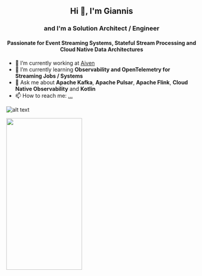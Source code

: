 ## <p align="center">Hi 👋, I'm Giannis</p>

### <p align="center">and I'm a Solution Architect / Engineer </p>
#### <p align="center">Passionate for Event Streaming Systems, Stateful Stream Processing and Cloud Native Data Architectures </p>


- 🔭 I’m currently working at [Aiven](https://aiven.io/)
- 🌱 I’m currently learning **Observability and OpenTelemetry for Streaming Jobs / Systems**
- 💬 Ask me about **Apache Kafka**, **Apache Pulsar**, **Apache Flink**, **Cloud Native Observability** and **Kotlin**
- 📫 How to reach me: [...](https://www.linkedin.com/in/polyzos/)


![alt text](https://i.pinimg.com/originals/12/3d/27/123d277636783ba450261641cd5d9b92.png=250x250)

<img src="[https://camo.githubusercontent.com/...](https://i.pinimg.com/originals/12/3d/27/123d277636783ba450261641cd5d9b92.png)" data-canonical-src="https://gyazo.com/eb5c5741b6a9a16c692170a41a49c858.png" width="200" height="400" />
